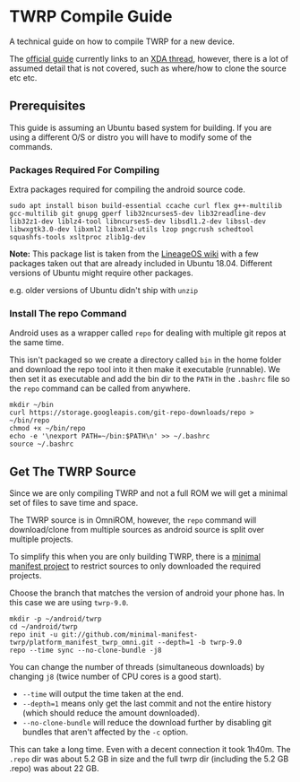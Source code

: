 # TWRP Compile Guide

A technical guide on how to compile TWRP for a new device.

The [official guide][1] currently links to an [XDA thread][2], however, there is a lot of assumed detail that is not covered, such as where/how to clone the source etc etc.
    
## Prerequisites

This guide is assuming an Ubuntu based system for building.
If you are using a different O/S or distro you will have to modify some of the commands.

### Packages Required For Compiling

Extra packages required for compiling the android source code.

    sudo apt install bison build-essential ccache curl flex g++-multilib gcc-multilib git gnupg gperf lib32ncurses5-dev lib32readline-dev lib32z1-dev liblz4-tool libncurses5-dev libsdl1.2-dev libssl-dev libwxgtk3.0-dev libxml2 libxml2-utils lzop pngcrush schedtool squashfs-tools xsltproc zlib1g-dev

**Note:** This package list is taken from the [LineageOS wiki][3] with a few packages taken out that are already included in Ubuntu 18.04. Different versions of Ubuntu might require other packages.

e.g. older versions of Ubuntu didn't ship with `unzip`

### Install The repo Command

Android uses as a wrapper called `repo` for dealing with multiple git repos at the same time. 

This isn't packaged so we create a directory called `bin` in the home folder and download the repo tool into it then make  it executable (runnable).
We then set it as executable and add the bin dir to the `PATH` in the `.bashrc` file so the `repo` command can be called from anywhere.

    mkdir ~/bin
    curl https://storage.googleapis.com/git-repo-downloads/repo > ~/bin/repo
    chmod +x ~/bin/repo
    echo -e '\nexport PATH=~/bin:$PATH\n' >> ~/.bashrc
    source ~/.bashrc

## Get The TWRP Source

Since we are only compiling TWRP and not a full ROM we will get a minimal set of files to save time and space.

The TWRP source is in OmniROM, however, the `repo` command will download/clone from multiple sources as android source is split over multiple projects.

To simplify this when you are only building TWRP, there is a [minimal manifest project][4] to restrict sources to only downloaded the required projects.
 
Choose the branch that matches the version of android your phone has. In this case we are using `twrp-9.0`.

    mkdir -p ~/android/twrp
    cd ~/android/twrp
    repo init -u git://github.com/minimal-manifest-twrp/platform_manifest_twrp_omni.git --depth=1 -b twrp-9.0
    repo --time sync --no-clone-bundle -j8

You can change the number of threads (simultaneous downloads) by changing `j8` (twice number of CPU cores is a good start).

- `--time` will output the time taken at the end.
- `--depth=1` means only get the last commit and not the entire history (which should reduce the amount downloaded).
- `--no-clone-bundle` will reduce the download further by disabling git bundles that aren't affected by the `-c` option.

This can take a long time. Even with a decent connection it took 1h40m. The `.repo` dir was about 5.2 GB in size and the full twrp dir (including the 5.2 GB .repo) was about 22 GB.

  [1]: https://twrp.me/faq/howtocompiletwrp.html
  [2]: https://forum.xda-developers.com/showthread.php?t=1943625
  [3]: https://github.com/LineageOS/lineage_wiki/blob/master/_includes/templates/device_build.md
  [4]: https://github.com/minimal-manifest-twrp/platform_manifest_twrp_omni

